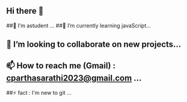 ## Hi there 👋
##🔭 I’m astudent ...
##🌱 I’m currently learning javaScript...
## 👯 I’m looking to collaborate on new projects...
## 📫 How to reach me (Gmail) : cparthasarathi2023@gmail.com ...
##⚡ fact : I'm new to git ...
<!--
**Parthasarathi-c/Parthasarathi-C** is a ✨ _special_ ✨ repository because its `README.md` (this file) appears on your GitHub profile.

Here are some ideas to get you started:

- 🔭 I’m astudent ...
- 🌱 I’m currently learning javaScript...
- 👯 I’m looking to collaborate on new projects...
- 📫 How to reach me (Gmail) : cparthasarathi2023@gmail.com ...
- ⚡ fact : I'm new to git ...
-->
